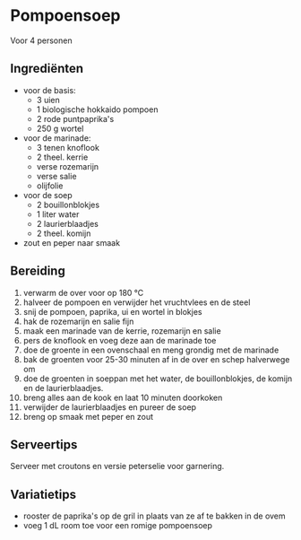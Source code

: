 # Pompoensoep

Voor 4 personen

## Ingrediënten

- voor de basis:
  - 3 uien
  - 1 biologische hokkaido pompoen
  - 2 rode puntpaprika's
  - 250 g wortel
- voor de marinade:
  - 3 tenen knoflook
  - 2 theel. kerrie
  - verse rozemarijn
  - verse salie
  - olijfolie
- voor de soep
  - 2 bouillonblokjes
  - 1 liter water
  - 2 laurierblaadjes
  - 2 theel. komijn
- zout en peper naar smaak

## Bereiding

 1. verwarm de over voor op 180 °C
 2. halveer de pompoen en verwijder het vruchtvlees en de steel
 3. snij de pompoen, paprika, ui en wortel in blokjes
 4. hak de rozemarijn en salie fijn
 5. maak een marinade van de kerrie, rozemarijn en salie
 6. pers de knoflook en voeg deze aan de marinade toe
 7. doe de groente in een ovenschaal en meng grondig met de marinade
 8. bak de groenten voor 25-30 minuten af in de over en schep halverwege om
 9. doe de groenten in soeppan met het water, de bouillonblokjes, de komijn en de laurierblaadjes.
 10. breng alles aan de kook en laat 10 minuten doorkoken 
 11. verwijder de laurierblaadjes en pureer de soep
 12. breng op smaak met peper en zout

## Serveertips

Serveer met croutons en versie peterselie voor garnering.

## Variatietips

- rooster de paprika's op de gril in plaats van ze af te bakken in de ovem 
- voeg 1 dL room toe voor een romige pompoensoep